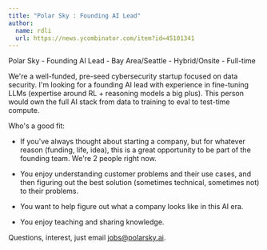 ```yaml
---
title: "Polar Sky : Founding AI Lead"
author:
  name: rdli
  url: https://news.ycombinator.com/item?id=45101341
---
```

Polar Sky - Founding AI Lead - Bay Area&#x2F;Seattle - Hybrid&#x2F;Onsite - Full-time

We&#x27;re a well-funded, pre-seed cybersecurity startup focused on data security. I&#x27;m looking for a founding AI lead with experience in fine-tuning LLMs (expertise around RL + reasoning models a big plus). This person would own the full AI stack from data to training to eval to test-time compute.

Who&#x27;s a good fit:

* If you&#x27;ve always thought about starting a company, but for whatever reason (funding, life, idea), this is a great opportunity to be part of the founding team. We&#x27;re 2 people right now.

* You enjoy understanding customer problems and their use cases, and then figuring out the best solution (sometimes technical, sometimes not) to their problems.

* You want to help figure out what a company looks like in this AI era.

* You enjoy teaching and sharing knowledge.

Questions, interest, just email jobs@polarsky.ai.
<JobApplication />
